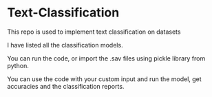 # Text-Classification

This repo is used to  implement text classification on datasets

I have listed all the classification models.

You can run the code, or import the .sav files using pickle library from python.

You can use the code with your custom input and run the model, get accuracies and the classification reports.
